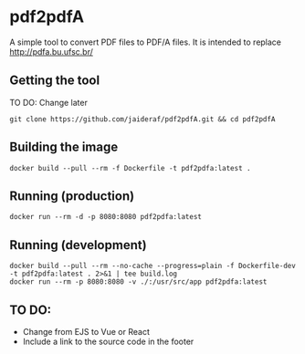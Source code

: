 # pdf2pdfA

A simple tool to convert PDF files to PDF/A files. It is intended to replace http://pdfa.bu.ufsc.br/

## Getting the tool

TO DO: Change later

```
git clone https://github.com/jaideraf/pdf2pdfA.git && cd pdf2pdfA
```

## Building the image

```
docker build --pull --rm -f Dockerfile -t pdf2pdfa:latest .
```

## Running (production)

```
docker run --rm -d -p 8080:8080 pdf2pdfa:latest
```

## Running (development)

```
docker build --pull --rm --no-cache --progress=plain -f Dockerfile-dev -t pdf2pdfa:latest . 2>&1 | tee build.log
docker run --rm -p 8080:8080 -v ./:/usr/src/app pdf2pdfa:latest
```

## TO DO:

- Change from EJS to Vue or React
- Include a link to the source code in the footer

